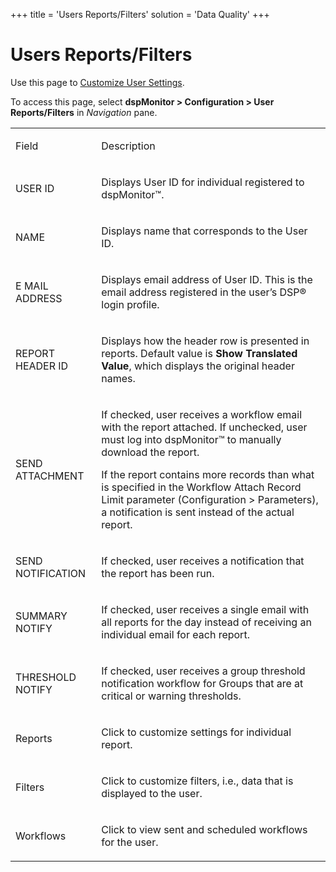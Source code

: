 +++
title = 'Users Reports/Filters'
solution = 'Data Quality'
+++

# Users Reports/Filters

<div class="use">

Use this page to [Customize User
Settings](../Use_Cases/Configure_User_Settings_Reports_and_Filters#Customize_User_Settings).
 

</div>

To access this page, select **dspMonitor \> Configuration \> User
Reports/Filters** in *Navigation* pane.

<table>
<tbody>
<tr class="odd">
<td><p>Field</p></td>
<td><p>Description</p></td>
</tr>
<tr class="even">
<td><p>USER ID</p></td>
<td><p>Displays User ID for individual registered to dspMonitor™.</p></td>
</tr>
<tr class="odd">
<td><p>NAME</p></td>
<td><p>Displays name that corresponds to the User ID.</p></td>
</tr>
<tr class="even">
<td><p>E MAIL ADDRESS</p></td>
<td><p>Displays email address of User ID. This is the email address registered in the user’s DSP® login profile.</p></td>
</tr>
<tr class="odd">
<td><p>REPORT HEADER ID</p></td>
<td><p>Displays how the header row is presented in reports. Default value is <strong>Show Translated Value</strong>, which displays the original header names.</p></td>
</tr>
<tr class="even">
<td><p>SEND ATTACHMENT</p></td>
<td><p>If checked, user receives a workflow email with the report attached. If unchecked, user must log into dspMonitor™ to manually download the report.</p>
<p>If the report contains more records than what is specified in the Workflow Attach Record Limit parameter (Configuration &gt; Parameters), a notification is sent instead of the actual report.</p></td>
</tr>
<tr class="odd">
<td><p>SEND NOTIFICATION</p></td>
<td><p>If checked, user receives a notification that the report has been run.</p></td>
</tr>
<tr class="even">
<td><p>SUMMARY NOTIFY</p></td>
<td><p>If checked, user receives a single email with all reports for the day instead of receiving an individual email for each report.</p></td>
</tr>
<tr class="odd">
<td><p>THRESHOLD NOTIFY</p></td>
<td><p>If checked, user receives a group threshold notification workflow for Groups that are at critical or warning thresholds.</p></td>
</tr>
<tr class="even">
<td><p>Reports</p></td>
<td><p>Click to customize settings for individual report.</p></td>
</tr>
<tr class="odd">
<td><p>Filters</p></td>
<td><p>Click to customize filters, i.e., data that is displayed to the user.</p></td>
</tr>
<tr class="even">
<td><p>Workflows</p></td>
<td><p>Click to view sent and scheduled workflows for the user.</p></td>
</tr>
</tbody>
</table>
